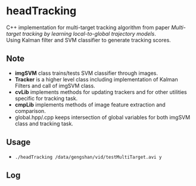 # headTracking

C++ implementation for multi-target tracking algorithm from paper *Multi-target tracking by learning local-to-global trajectory models*.  
Using Kalman filter and SVM classifier to generate tracking scores.

## Note
- **imgSVM** class trains/tests SVM classifier through images.  
- **Tracker** is a higher level class including implementation of Kalman Filters and call of imgSVM class.  
- **cvLib** implements methods for updating trackers and for other utilities specific for tracking task.
- **cmpLib** implements methods of image feature extraction and comparison.
- global.hpp/.cpp keeps intersection of global variables for both imgSVM class and tracking task.

## Usage
- `./headTracking /data/gengshan/vid/testMultiTarget.avi y`

## Log
